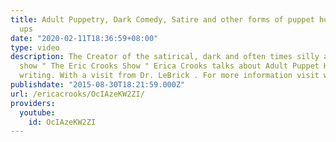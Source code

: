```yaml
---
title: Adult Puppetry, Dark Comedy, Satire and other forms of puppet humor for grown
  ups
date: "2020-02-11T18:36:59+08:00"
type: video
description: The Creator of the satirical, dark and often times silly adult puppet
  show " The Eric Crooks Show " Erica Crooks talks about Adult Puppet Humor and comedy
  writing. With a visit from Dr. LeBrick . For more information visit www.officialericcrooks.com
publishdate: "2015-08-30T18:21:59.000Z"
url: /ericacrooks/OcIAzeKW2ZI/
providers:
  youtube:
    id: OcIAzeKW2ZI
---
```

